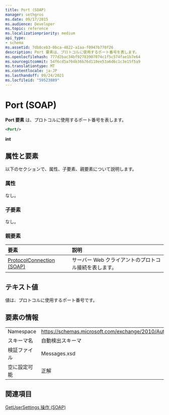 ```yaml
---
title: Port (SOAP)
manager: sethgros
ms.date: 09/17/2015
ms.audience: Developer
ms.topic: reference
ms.localizationpriority: medium
api_type:
- schema
ms.assetid: 7db8ceb3-0bca-4822-a1aa-f0947b770f26
description: Port 要素は、プロトコルに使用するポート番号を表します。
ms.openlocfilehash: 777d2bac34bf92783907074c1f5c574fae1b7e64
ms.sourcegitcommit: 54f6cd5a704b36b76d110ee53a6d6c1c3e15f5a9
ms.translationtype: MT
ms.contentlocale: ja-JP
ms.lasthandoff: 09/24/2021
ms.locfileid: "59523889"
---
```

# <a name="port-soap"></a>Port (SOAP)

**Port 要素** は、プロトコルに使用するポート番号を表します。 
  
```XML
<Port/>
```

 **int**
## <a name="attributes-and-elements"></a>属性と要素

以下のセクションで、属性、子要素、親要素について説明します。
  
### <a name="attributes"></a>属性

なし。
  
### <a name="child-elements"></a>子要素

なし。
  
### <a name="parent-elements"></a>親要素

|**要素**|**説明**|
|:-----|:-----|
|[ProtocolConnection (SOAP)](protocolconnection-soap.md) <br/> |サーバー Web クライアントのプロトコル接続を表します。  <br/> |
   
## <a name="text-value"></a>テキスト値

値は、プロトコルに使用するポート番号です。
  
## <a name="element-information"></a>要素の情報

|||
|:-----|:-----|
|Namespace  <br/> |https://schemas.microsoft.com/exchange/2010/Autodiscover  <br/> |
|スキーマ名  <br/> |自動検出スキーマ  <br/> |
|検証ファイル  <br/> |Messages.xsd  <br/> |
|空に設定可能  <br/> |正解  <br/> |
   
## <a name="see-also"></a>関連項目



[GetUserSettings 操作 (SOAP)](getusersettings-operation-soap.md)

